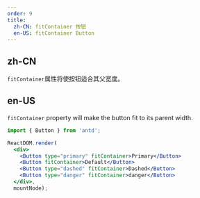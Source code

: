 ```yaml
---
order: 9
title:
  zh-CN: fitContainer 按钮
  en-US: fitContainer Button
---
```


## zh-CN

`fitContainer`属性将使按钮适合其父宽度。

## en-US

`fitContainer` property will make the button fit to its parent width.

````jsx
import { Button } from 'antd';

ReactDOM.render(
  <div>
    <Button type="primary" fitContainer>Primary</Button>
    <Button fitContainer>Default</Button>
    <Button type="dashed" fitContainer>Dashed</Button>
    <Button type="danger" fitContainer>danger</Button>
  </div>,
  mountNode);
````
